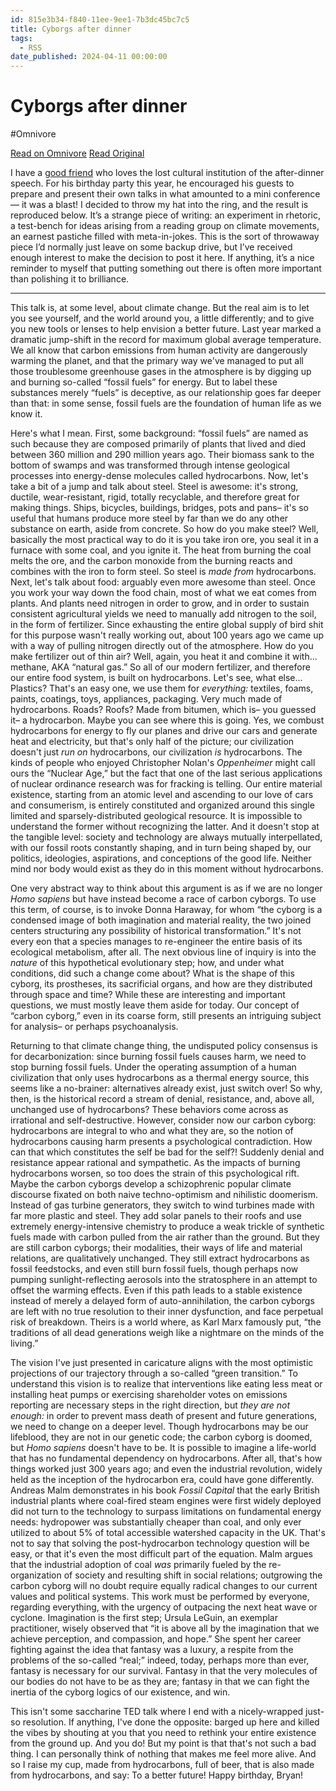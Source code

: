 ```yaml
---
id: 815e3b34-f840-11ee-9ee1-7b3dc45bc7c5
title: Cyborgs after dinner
tags:
  - RSS
date_published: 2024-04-11 00:00:00
---
```


# Cyborgs after dinner
#Omnivore

[Read on Omnivore](https://omnivore.app/me/cyborgs-after-dinner-18ecececafc)
[Read Original](https://www.nathanael0x4c.com/blog/cyborgs-after-dinner)



I have a [good friend](https:&#x2F;&#x2F;www.logicguynyc.com&#x2F;) who loves the lost cultural institution of the after-dinner speech. For his birthday party this year, he encouraged his guests to prepare and present their own talks in what amounted to a mini conference— it was a blast! I decided to throw my hat into the ring, and the result is reproduced below. It’s a strange piece of writing: an experiment in rhetoric, a test-bench for ideas arising from a reading group on climate movements, an earnest pastiche filled with meta-in-jokes. This is the sort of throwaway piece I’d normally just leave on some backup drive, but I’ve received enough interest to make the decision to post it here. If anything, it’s a nice reminder to myself that putting something out there is often more important than polishing it to brilliance.

---

This talk is, at some level, about climate change. But the real aim is to let you see yourself, and the world around you, a little differently; and to give you new tools or lenses to help envision a better future. Last year marked a dramatic jump-shift in the record for maximum global average temperature. We all know that carbon emissions from human activity are dangerously warming the planet, and that the primary way we&#39;ve managed to put all those troublesome greenhouse gases in the atmosphere is by digging up and burning so-called “fossil fuels” for energy. But to label these substances merely “fuels” is deceptive, as our relationship goes far deeper than that: in some sense, fossil fuels are the foundation of human life as we know it.

Here&#39;s what I mean. First, some background: “fossil fuels” are named as such because they are composed primarily of plants that lived and died between 360 million and 290 million years ago. Their biomass sank to the bottom of swamps and was transformed through intense geological processes into energy-dense molecules called hydrocarbons. Now, let&#39;s take a bit of a jump and talk about steel. Steel is awesome: it&#39;s strong, ductile, wear-resistant, rigid, totally recyclable, and therefore great for making things. Ships, bicycles, buildings, bridges, pots and pans– it&#39;s so useful that humans produce more steel by far than we do any other substance on earth, aside from concrete. So how do you make steel? Well, basically the most practical way to do it is you take iron ore, you seal it in a furnace with some coal, and you ignite it. The heat from burning the coal melts the ore, and the carbon monoxide from the burning reacts and combines with the iron to form steel. So steel is _made from_ hydrocarbons. Next, let&#39;s talk about food: arguably even more awesome than steel. Once you work your way down the food chain, most of what we eat comes from plants. And plants need nitrogen in order to grow, and in order to sustain consistent agricultural yields we need to manually add nitrogen to the soil, in the form of fertilizer. Since exhausting the entire global supply of bird shit for this purpose wasn&#39;t really working out, about 100 years ago we came up with a way of pulling nitrogen directly out of the atmosphere. How do you make fertilizer out of thin air? Well, again, you heat it and combine it with... methane, AKA “natural gas.” So all of our modern fertilizer, and therefore our entire food system, is built on hydrocarbons. Let&#39;s see, what else... Plastics? That&#39;s an easy one, we use them for _everything:_ textiles, foams, paints, coatings, toys, appliances, packaging. Very much made of hydrocarbons. Roads? Roofs? Made from bitumen, which is– you guessed it– a hydrocarbon. Maybe you can see where this is going. Yes, we combust hydrocarbons for energy to fly our planes and drive our cars and generate heat and electricity, but that&#39;s only half of the picture; our civilization doesn&#39;t just _run on_ hydrocarbons, our civilization _is_ hydrocarbons. The kinds of people who enjoyed Christopher Nolan&#39;s _Oppenheimer_ might call ours the “Nuclear Age,” but the fact that one of the last serious applications of nuclear ordinance research was for fracking is telling. Our entire material existence, starting from an atomic level and ascending to our love of cars and consumerism, is entirely constituted and organized around this single limited and sparsely-distributed geological resource. It is impossible to understand the former without recognizing the latter. And it doesn&#39;t stop at the tangible level: society and technology are always mutually interpellated, with our fossil roots constantly shaping, and in turn being shaped by, our politics, ideologies, aspirations, and conceptions of the good life. Neither mind nor body would exist as they do in this moment without hydrocarbons.

One very abstract way to think about this argument is as if we are no longer _Homo sapiens_ but have instead become a race of carbon cyborgs. To use this term, of course, is to invoke Donna Haraway, for whom “the cyborg is a condensed image of both imagination and material reality, the two joined centers structuring any possibility of historical transformation.” It&#39;s not every eon that a species manages to re-engineer the entire basis of its ecological metabolism, after all. The next obvious line of inquiry is into the _nature_ of this hypothetical evolutionary step; how, and under what conditions, did such a change come about? What is the shape of this cyborg, its prostheses, its sacrificial organs, and how are they distributed through space and time? While these are interesting and important questions, we must mostly leave them aside for today. Our concept of “carbon cyborg,” even in its coarse form, still presents an intriguing subject for analysis– or perhaps psychoanalysis.

Returning to that climate change thing, the undisputed policy consensus is for decarbonization: since burning fossil fuels causes harm, we need to stop burning fossil fuels. Under the operating assumption of a human civilization that only uses hydrocarbons as a thermal energy source, this seems like a no-brainer: alternatives already exist, just switch over! So why, then, is the historical record a stream of denial, resistance, and, above all, unchanged use of hydrocarbons? These behaviors come across as irrational and self-destructive. However, consider now our carbon cyborg: hydrocarbons are integral to who and what they are, so the notion of hydrocarbons causing harm presents a psychological contradiction. How can that which constitutes the self be bad for the self?! Suddenly denial and resistance appear rational and sympathetic. As the impacts of burning hydrocarbons worsen, so too does the strain of this psychological rift. Maybe the carbon cyborgs develop a schizophrenic popular climate discourse fixated on both naive techno-optimism and nihilistic doomerism. Instead of gas turbine generators, they switch to wind turbines made with far more plastic and steel. They add solar panels to their roofs and use extremely energy-intensive chemistry to produce a weak trickle of synthetic fuels made with carbon pulled from the air rather than the ground. But they are still carbon cyborgs; their modalities, their ways of life and material relations, are qualitatively unchanged. They still extract hydrocarbons as fossil feedstocks, and even still burn fossil fuels, though perhaps now pumping sunlight-reflecting aerosols into the stratosphere in an attempt to offset the warming effects. Even if this path leads to a stable existence instead of merely a delayed form of auto-annihilation, the carbon cyborgs are left with no true resolution to their inner dysfunction, and face perpetual risk of breakdown. Theirs is a world where, as Karl Marx famously put, “the traditions of all dead generations weigh like a nightmare on the minds of the living.”

The vision I&#39;ve just presented in caricature aligns with the most optimistic projections of our trajectory through a so-called “green transition.” To understand this vision is to realize that interventions like eating less meat or installing heat pumps or exercising shareholder votes on emissions reporting are necessary steps in the right direction, but _they are not enough:_ in order to prevent mass death of present and future generations, we need to change on a deeper level. Though hydrocarbons may be our lifeblood, they are not in our genetic code; the carbon cyborg is doomed, but _Homo sapiens_ doesn&#39;t have to be. It is possible to imagine a life-world that has no fundamental dependency on hydrocarbons. After all, that&#39;s how things worked just 300 years ago; and even the industrial revolution, widely held as the inception of the hydrocarbon era, could have gone differently. Andreas Malm demonstrates in his book _Fossil Capital_ that the early British industrial plants where coal-fired steam engines were first widely deployed did not turn to the technology to surpass limitations on fundamental energy needs: hydropower was substantially cheaper than coal, and only ever utilized to about 5% of total accessible watershed capacity in the UK. That&#39;s not to say that solving the post-hydrocarbon technology question will be easy, or that it&#39;s even the most difficult part of the equation. Malm argues that the industrial adoption of coal _was_ primarily fueled by the re-organization of society and resulting shift in social relations; outgrowing the carbon cyborg will no doubt require equally radical changes to our current values and political systems. This work must be performed by everyone, regarding everything, with the urgency of outpacing the next heat wave or cyclone. Imagination is the first step; Ursula LeGuin, an exemplar practitioner, wisely observed that “it is above all by the imagination that we achieve perception, and compassion, and hope.” She spent her career fighting against the idea that fantasy was a luxury, a respite from the problems of the so-called “real;” indeed, today, perhaps more than ever, fantasy is necessary for our survival. Fantasy in that the very molecules of our bodies do not have to be as they are; fantasy in that we can fight the inertia of the cyborg logics of our existence, and win.

This isn&#39;t some saccharine TED talk where I end with a nicely-wrapped just-so resolution. If anything, I&#39;ve done the opposite: barged up here and killed the vibes by shouting at you that you need to rethink your entire existence from the ground up. And you do! But my point is that that&#39;s not such a bad thing. I can personally think of nothing that makes me feel more alive. And so I raise my cup, made from hydrocarbons, full of beer, that is also made from hydrocarbons, and say: To a better future! Happy birthday, Bryan! 
